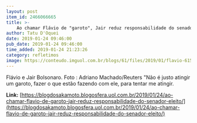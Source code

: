 ```yaml
---
layout: post
item_id: 2466066665
title: >-
    Ao chamar Flávio de "garoto", Jair reduz responsabilidade do senador eleito
author: Tatu D'Oquei
date: 2019-01-24 09:46:00
pub_date: 2019-01-24 09:46:00
time_added: 2019-01-24 21:23:26
category: refletimos
image: https://conteudo.imguol.com.br/blogs/61/files/2019/01/flavio-615x300.jpg
---
```


Flávio e Jair Bolsonaro. Foto : Adriano Machado/Reuters "Não é justo atingir um garoto, fazer o que estão fazendo com ele, para tentar me atingir.

**Link:** [https://blogdosakamoto.blogosfera.uol.com.br/2019/01/24/ao-chamar-flavio-de-garoto-jair-reduz-responsabilidade-do-senador-eleito/](https://blogdosakamoto.blogosfera.uol.com.br/2019/01/24/ao-chamar-flavio-de-garoto-jair-reduz-responsabilidade-do-senador-eleito/)

